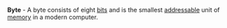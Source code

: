 **Byte** - A byte consists of eight [bits](/docs/definitions/Bit) and is the smallest [addressable](docs/definitions/Memory%20Address.md) unit of [memory](docs/definitions/Memory.md) in a modern computer.
